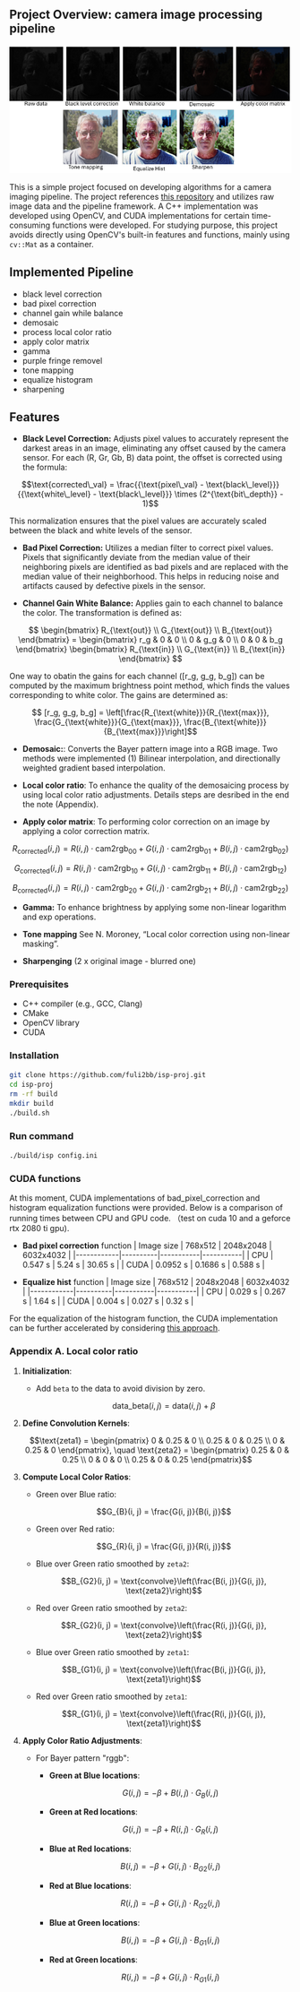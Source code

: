 ## Project Overview: camera image processing pipeline

![simple isp](images/isp_readme.png)


This is a simple project focused on developing algorithms for a camera imaging pipeline. 
The project references [this repository](https://github.com/mushfiqulalam/isp) and utilizes raw image data and the pipeline framework. 
A C++ implementation was developed using OpenCV, and CUDA implementations for certain time-consuming functions were developed. 
For studying purpose, this project avoids directly using OpenCV's built-in features and functions, mainly using `cv::Mat` as a container.

## Implemented Pipeline

- black level correction
- bad pixel correction 
- channel gain while balance
- demosaic
- process local color ratio
- apply color matrix
- gamma
- purple fringe removel
- tone mapping
- equalize histogram
- sharpening


## Features


 - **Black Level Correction:** Adjusts pixel values to accurately represent the darkest areas in an image, eliminating any offset caused by the camera sensor. For each (R, Gr, Gb, B) data point, the offset is corrected using the formula:

  ```math 
  \text{corrected\_val} = \frac{{\text{pixel\_val} - \text{black\_level}}}{{\text{white\_level} - \text{black\_level}}} \times (2^{\text{bit\_depth}} - 1)
```
  This normalization ensures that the pixel values are accurately scaled between the black and white levels of the sensor.

- **Bad Pixel Correction:** Utilizes a median filter to correct pixel values. Pixels that significantly deviate from the median value of their neighboring pixels are identified as bad pixels and are replaced with the median value of their neighborhood. This helps in reducing noise and artifacts caused by defective pixels in the sensor.

- **Channel Gain White Balance:**
  Applies gain to each channel to balance the color. The transformation is defined as:
```math
  \begin{bmatrix}
  R_{\text{out}} \\
  G_{\text{out}} \\
  B_{\text{out}}
  \end{bmatrix}
  =
  \begin{bmatrix}
  r_g & 0 & 0 \\
  0 & g_g & 0 \\
  0 & 0 & b_g
  \end{bmatrix}
  \begin{bmatrix}
  R_{\text{in}} \\
  G_{\text{in}} \\
  B_{\text{in}}
  \end{bmatrix}

```
   One way to obatin the gains for each channel \([r_g, g_g, b_g]\) can be computed by the maximum brightness point method, which finds the values corresponding to white color. The gains are determined as:
 ```math
  [r_g, g_g, b_g] = \left[\frac{R_{\text{white}}}{R_{\text{max}}}, \frac{G_{\text{white}}}{G_{\text{max}}}, \frac{B_{\text{white}}}{B_{\text{max}}}\right]
```
- **Demosaic:**: Converts the Bayer pattern image into a RGB image. Two methods were implemented (1) Bilinear interpolation, and directionally weighted gradient based interpolation.

- **Local color ratio**: To enhance the quality of the demosaicing process by using local color ratio adjustments. Details steps are desribed in the end the note (Appendix).
  
- **Apply color matrix**: To performing color correction on an image by applying a color correction matrix.
```math
R_{\text{corrected}}(i, j) =  R(i, j) \cdot \text{cam2rgb}_{00} + G(i, j) \cdot \text{cam2rgb}_{01} + B(i, j) \cdot \text{cam2rgb}_{02})
```
```math
G_{\text{corrected}}(i, j) =  R(i, j) \cdot \text{cam2rgb}_{10} + G(i, j) \cdot \text{cam2rgb}_{11} + B(i, j) \cdot \text{cam2rgb}_{12})
```
```math
B_{\text{corrected}}(i, j) =  R(i, j) \cdot \text{cam2rgb}_{20} + G(i, j) \cdot \text{cam2rgb}_{21} + B(i, j) \cdot \text{cam2rgb}_{22})
```

- **Gamma:** To enhance brightness by applying some non-linear logarithm and exp operations.
  
- **Tone mapping** See N. Moroney, “Local color correction using non-linear masking”.
  
- **Sharpenging** (2 x original image - blurred one)
### Prerequisites

- C++ compiler (e.g., GCC, Clang)
- CMake
- OpenCV library
- CUDA

### Installation

```bash
git clone https://github.com/fuli2bb/isp-proj.git
cd isp-proj
rm -rf build
mkdir build
./build.sh
```
### Run command

```bash
./build/isp config.ini
```

### CUDA functions

At this moment, CUDA implementations of bad_pixel_correction and histogram equalization functions were provided. Below is a comparison of running times between CPU and GPU code. （test on cuda 10 and a geforce rtx 2080 ti gpu).
- **Bad pixel correction** function 
  | Image size | 768x512  | 2048x2048 | 6032x4032 |
  |------------|----------|-----------|-----------|
  | CPU        | 0.547 s  | 5.24 s    | 30.65 s   |
  | CUDA       | 0.0952 s | 0.1686 s  | 0.588 s   |

- **Equalize hist** function 
  | Image size | 768x512  | 2048x2048 | 6032x4032 |
  |------------|----------|-----------|-----------|
  | CPU        | 0.029 s  | 0.267 s   | 1.64 s    |
  | CUDA       | 0.004 s  | 0.027 s   | 0.32 s    |

For the equalization of the histogram function, the CUDA implementation can be further accelerated by considering [this approach](https://developer.nvidia.com/gpugems/gpugems3/part-vi-gpu-computing/chapter-39-parallel-prefix-sum-scan-cuda).



### Appendix A. Local color ratio

1. **Initialization**:
    - Add `beta` to the data to avoid division by zero.
      ```math
      \text{data\_beta}(i, j) = \text{data}(i, j) + \beta
      ```

2. **Define Convolution Kernels**:
    ```math
    \text{zeta1} = \begin{pmatrix}
    0 & 0.25 & 0 \\
    0.25 & 0 & 0.25 \\
    0 & 0.25 & 0 
    \end{pmatrix}, \quad \text{zeta2} = \begin{pmatrix}
    0.25 & 0 & 0.25 \\
    0 & 0 & 0 \\
    0.25 & 0 & 0.25 
    \end{pmatrix}
    ```


3. **Compute Local Color Ratios**:
    - Green over Blue ratio:
      ```math
      G_{B}(i, j) = \frac{G(i, j)}{B(i, j)}
      ```
    - Green over Red ratio:
      ```math
      G_{R}(i, j) = \frac{G(i, j)}{R(i, j)}
      ```
    - Blue over Green ratio smoothed by `zeta2`:
      ```math
      B_{G2}(i, j) = \text{convolve}\left(\frac{B(i, j)}{G(i, j)}, \text{zeta2}\right)
      ```
    - Red over Green ratio smoothed by `zeta2`:
      ```math
      R_{G2}(i, j) = \text{convolve}\left(\frac{R(i, j)}{G(i, j)}, \text{zeta2}\right)
      ```
    - Blue over Green ratio smoothed by `zeta1`:
      ```math
      B_{G1}(i, j) = \text{convolve}\left(\frac{B(i, j)}{G(i, j)}, \text{zeta1}\right)
      ```
    - Red over Green ratio smoothed by `zeta1`:
      ```math
      R_{G1}(i, j) = \text{convolve}\left(\frac{R(i, j)}{G(i, j)}, \text{zeta1}\right)
      ```

4. **Apply Color Ratio Adjustments**:
    - For Bayer pattern "rggb":
    
        - **Green at Blue locations**:
          ```math
          G(i, j) = -\beta + B(i, j) \cdot G_{B}(i, j)
          ```
        - **Green at Red locations**:
          ```math
          G(i, j) = -\beta + R(i, j) \cdot G_{R}(i, j)
          ```
        - **Blue at Red locations**:
          ```math
          B(i, j) = -\beta + G(i, j) \cdot B_{G2}(i, j)
          ```
        - **Red at Blue locations**:
          ```math
          R(i, j) = -\beta + G(i, j) \cdot R_{G2}(i, j)
          ```
        - **Blue at Green locations**:
          ```math
          B(i, j) = -\beta + G(i, j) \cdot B_{G1}(i, j)
          ```
        - **Red at Green locations**:
          ```math
          R(i, j) = -\beta + G(i, j) \cdot R_{G1}(i, j)
          ```




